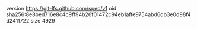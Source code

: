 version https://git-lfs.github.com/spec/v1
oid sha256:8e8bed716e8c4c9ff94b26f01472c94eb1affe9754abd6db3e0d98f4d2411722
size 4929
